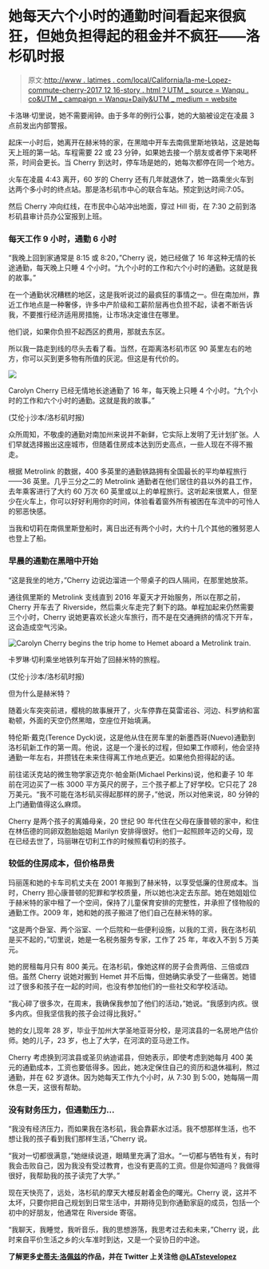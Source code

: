 # 她每天六个小时的通勤时间看起来很疯狂，但她负担得起的租金并不疯狂——洛杉矶时报

> 原文:[http://www . latimes . com/local/California/la-me-Lopez-commute-cherry-2017 12 16-story . html？UTM _ source = Wanqu . co&UTM _ campaign = Wanqu+Daily&UTM _ medium = website](http://www.latimes.com/local/california/la-me-lopez-commute-cherry-20171216-story.html?utm_source=wanqu.co&utm_campaign=Wanqu+Daily&utm_medium=website)

卡洛琳·切里说，她不需要闹钟。由于多年的例行公事，她的大脑被设定在凌晨 3 点前发出内部警报。

起床一小时后，她离开在赫米特的家，在黑暗中开车去南佩里斯地铁站，这是她每天上班的第一站。车程需要 22 或 23 分钟，如果她去接一个朋友或者停下来喝杯茶，时间会更长。当 Cherry 到达时，停车场是她的，她每次都停在同一个地方。

火车在凌晨 4:43 离开，60 岁的 Cherry 还有几年就退休了，她一路乘坐火车到达两个多小时的终点站。那是洛杉矶市中心的联合车站。预定到达时间:7:05。

然后 Cherry 冲向红线，在市民中心站冲出地面，穿过 Hill 街，在 7:30 之前到洛杉矶县审计员办公室报到上班。

### 每天工作 9 小时，通勤 6 小时

“我晚上回到家通常是 8:15 或 8:20，”Cherry 说，她已经做了 16 年这种无情的长途通勤，每天晚上只睡 4 个小时。“九个小时的工作和六个小时的通勤。这就是我的故事。”

在一个通勤状况糟糕的地区，这是我听说过的最疯狂的事情之一。但在南加州，靠近工作地点是一种奢侈，许多中产阶级和工薪阶层再也负担不起，读者不断告诉我，不要推行经济适用房措施，让市场决定谁住在哪里。

他们说，如果你负担不起西区的费用，那就去东区。

所以我一路走到线的尽头去看了看。当然，在距离洛杉矶市区 90 英里左右的地方，你可以买到更多物有所值的灰泥。但这是有代价的。

<picture><source type="image/webp" srcset="https://ca-times.brightspotcdn.com/dims4/default/fcfc82e/2147483647/strip/true/crop/1024x575+0+0/resize/320x180!/format/webp/quality/80/?url=https%3A%2F%2Fcalifornia-times-brightspot.s3.amazonaws.com%2Fbc%2F27%2F9a20c53fbf33ff319f478b2ceb6d%2Fla-1513387334-xdydp3dse0-snap-image 320w,https://ca-times.brightspotcdn.com/dims4/default/1bb83c2/2147483647/strip/true/crop/1024x575+0+0/resize/568x319!/format/webp/quality/80/?url=https%3A%2F%2Fcalifornia-times-brightspot.s3.amazonaws.com%2Fbc%2F27%2F9a20c53fbf33ff319f478b2ceb6d%2Fla-1513387334-xdydp3dse0-snap-image 568w,https://ca-times.brightspotcdn.com/dims4/default/d0ab185/2147483647/strip/true/crop/1024x575+0+0/resize/768x431!/format/webp/quality/80/?url=https%3A%2F%2Fcalifornia-times-brightspot.s3.amazonaws.com%2Fbc%2F27%2F9a20c53fbf33ff319f478b2ceb6d%2Fla-1513387334-xdydp3dse0-snap-image 768w,https://ca-times.brightspotcdn.com/dims4/default/e3cd8da/2147483647/strip/true/crop/1024x575+0+0/resize/1024x575!/format/webp/quality/80/?url=https%3A%2F%2Fcalifornia-times-brightspot.s3.amazonaws.com%2Fbc%2F27%2F9a20c53fbf33ff319f478b2ceb6d%2Fla-1513387334-xdydp3dse0-snap-image 1024w,https://ca-times.brightspotcdn.com/dims4/default/5e6b7ca/2147483647/strip/true/crop/1024x575+0+0/resize/1200x674!/format/webp/quality/80/?url=https%3A%2F%2Fcalifornia-times-brightspot.s3.amazonaws.com%2Fbc%2F27%2F9a20c53fbf33ff319f478b2ceb6d%2Fla-1513387334-xdydp3dse0-snap-image 1200w" sizes="100vw"> ![](../Images/99fde13432692eb82cde099b4608d22c.png)</picture> 

Carolyn Cherry 已经无情地长途通勤了 16 年，每天晚上只睡 4 个小时。“九个小时的工作和六个小时的通勤。这就是我的故事。”

(艾伦·j·沙本/洛杉矶时报)



众所周知，不敬虔的通勤对南加州来说并不新鲜，它实际上发明了无计划扩张。人们早就选择搬出这座城市，但随着住房成本达到历史高点，一些人现在不得不搬走。

根据 Metrolink 的数据，400 多英里的通勤铁路拥有全国最长的平均单程旅行——36 英里。几乎三分之二的 Metrolink 通勤者在他们居住的县以外的县工作，去年乘客进行了大约 60 万次 60 英里或以上的单程旅行。这听起来很累人，但至少在火车上，你可以好好利用你的时间，体验看着窗外所有被困在车流中的可怜人的邪恶快感。

当我和切莉在南佩里斯登船时，离日出还有两个小时，大约十几个其他的雅努恩人也登上了船。

### 早晨的通勤在黑暗中开始

“这是我坐的地方，”Cherry 边说边溜进一个带桌子的四人隔间，在那里她放茶。

通往佩里斯的 Metrolink 支线直到 2016 年夏天才开始服务，所以在那之前，Cherry 开车去了 Riverside，然后乘火车走完了剩下的路。单程加起来仍然需要三个小时，Cherry 说她更喜欢长途火车旅行，而不是在交通拥挤的情况下开车，这会造成空气污染。

<picture><source type="image/webp" srcset="https://ca-times.brightspotcdn.com/dims4/default/af9b844/2147483647/strip/true/crop/2048x1152+0+0/resize/320x180!/format/webp/quality/80/?url=https%3A%2F%2Fcalifornia-times-brightspot.s3.amazonaws.com%2F1f%2F2a%2Ffc4c0687e2b270a9d55696a6098a%2Fla-1513451340-p91p4v72pb-snap-image 320w,https://ca-times.brightspotcdn.com/dims4/default/bbd1b8b/2147483647/strip/true/crop/2048x1152+0+0/resize/568x320!/format/webp/quality/80/?url=https%3A%2F%2Fcalifornia-times-brightspot.s3.amazonaws.com%2F1f%2F2a%2Ffc4c0687e2b270a9d55696a6098a%2Fla-1513451340-p91p4v72pb-snap-image 568w,https://ca-times.brightspotcdn.com/dims4/default/64d9cb9/2147483647/strip/true/crop/2048x1152+0+0/resize/768x432!/format/webp/quality/80/?url=https%3A%2F%2Fcalifornia-times-brightspot.s3.amazonaws.com%2F1f%2F2a%2Ffc4c0687e2b270a9d55696a6098a%2Fla-1513451340-p91p4v72pb-snap-image 768w,https://ca-times.brightspotcdn.com/dims4/default/ace5a2d/2147483647/strip/true/crop/2048x1152+0+0/resize/1024x576!/format/webp/quality/80/?url=https%3A%2F%2Fcalifornia-times-brightspot.s3.amazonaws.com%2F1f%2F2a%2Ffc4c0687e2b270a9d55696a6098a%2Fla-1513451340-p91p4v72pb-snap-image 1024w,https://ca-times.brightspotcdn.com/dims4/default/3bd70af/2147483647/strip/true/crop/2048x1152+0+0/resize/1200x675!/format/webp/quality/80/?url=https%3A%2F%2Fcalifornia-times-brightspot.s3.amazonaws.com%2F1f%2F2a%2Ffc4c0687e2b270a9d55696a6098a%2Fla-1513451340-p91p4v72pb-snap-image 1200w" sizes="100vw"> ![Carolyn Cherry begins the trip home to Hemet aboard a Metrolink train.](../Images/d503c386907b5c7207e80345ac3222ad.png)</picture> 

卡罗琳·切利乘坐地铁列车开始了回赫米特的旅程。

(艾伦·j·沙本/洛杉矶时报)



但为什么是赫米特？

随着火车突突前进，樱桃的故事展开了，火车停靠在莫雷诺谷、河边、科罗纳和富勒顿，外面的天空仍然黑暗，空座位开始填满。

特伦斯·戴克(Terence Dyck)说，这是他从住在房车里的新墨西哥(Nuevo)通勤到洛杉矶新工作的第一周。他说，这是一个漫长的过程，但如果工作顺利，他会坚持通勤一年左右，并攒钱在未来住得离工作地点更近。如果他负担得起的话。

前往诺沃克站的微生物学家迈克尔·帕金斯(Michael Perkins)说，他和妻子 10 年前在河边买了一栋 3000 平方英尺的房子，三个孩子都上了好学校。它只花了 28 万美元。“我不可能在洛杉矶买得起那样的房子，”他说，所以对他来说，80 分钟的上门通勤值得这么麻烦。

Cherry 是两个孩子的离婚母亲，20 世纪 90 年代住在父母在康普顿的家中，和住在林伍德的同卵双胞胎姐姐 Marilyn 安排得很好。他们一起照顾年迈的父母，现在已经去世了，玛丽琳在切利工作的时候照看切利的孩子。

### 较低的住房成本，但价格昂贵

玛丽莲和她的卡车司机丈夫在 2001 年搬到了赫米特，以享受低廉的住房成本。当时，Cherry 担心康普顿的犯罪和学校质量，所以她也决定去东部。她在她姐姐位于赫米特的家中租了一个空间，保持了儿童保育安排的完整性，并承担了怪物般的通勤工作。2009 年，她和她的孩子搬进了他们自己在赫米特的家。

“这是两个卧室、两个浴室、一个后院和一些便利设施，以我的工资，我在洛杉矶是买不起的，”切里说，她是一名税务服务专家，工作了 25 年，年收入不到 5 万美元。

她的房租每月只有 800 美元。在洛杉矶，像她这样的房子会贵两倍、三倍或四倍。虽然 Cherry 说她对搬到 Hemet 并不后悔，但她确实承受了一些痛苦。她错过了很多和孩子在一起的时间，也没有参加他们的一些社交和学校活动。

“我心碎了很多次，在周末，我确保我参加了他们的活动，”她说。“我感到内疚。很多内疚。但我坚信我的孩子会过得比我好。”

她的女儿现年 28 岁，毕业于加州大学圣地亚哥分校，是河滨县的一名房地产估价师。她的儿子，23 岁，也上了大学，在河滨的亚马逊工作。

Cherry 考虑换到河滨县或圣贝纳迪诺县，但她表示，即使考虑到她每月 400 美元的通勤成本，工资也要低得多。因此，她决定保住自己的资历和退休福利，熬过通勤，并在 62 岁退休。因为她每天工作九个小时，从 7:30 到 5:00，她每隔一周休息一天，这很有帮助。

### 没有财务压力，但通勤压力...

“我没有经济压力，而如果我在洛杉矶，我会靠薪水过活。我不想那样生活，也不想让我的孩子看到我们那样生活，”Cherry 说。

“我对一切都很满意，”她继续说道，眼睛里充满了泪水。“一切都与牺牲有关，有时我会击败自己，因为我没有受过教育，也没有更高的工资。但是你知道吗？我做得很好，我帮助我的孩子读完了大学。”

现在天快亮了，远处，洛杉矶的摩天大楼反射着金色的曙光。Cherry 说，这并不太坏，只要你把自己规划到日常生活中，并期待见到你通勤家庭的成员，包括一个初中的好朋友，他通常在 Riverside 寄宿。

“我聊天，我睡觉，我听音乐，我的思想游荡，我思考过去和未来，”Cherry 说，此时来自平价生活之乡的火车准时到达，又是一个妥协日的中途。

**了解更多[史蒂夫·洛佩兹](https://www.latimes.com/local/lanews-steve-lopez-20130507-staff.html)的作品，并在 Twitter 上关注他 [@LATstevelopez](https://twitter.com/intent/user?screen_name=@latstevelopez)**